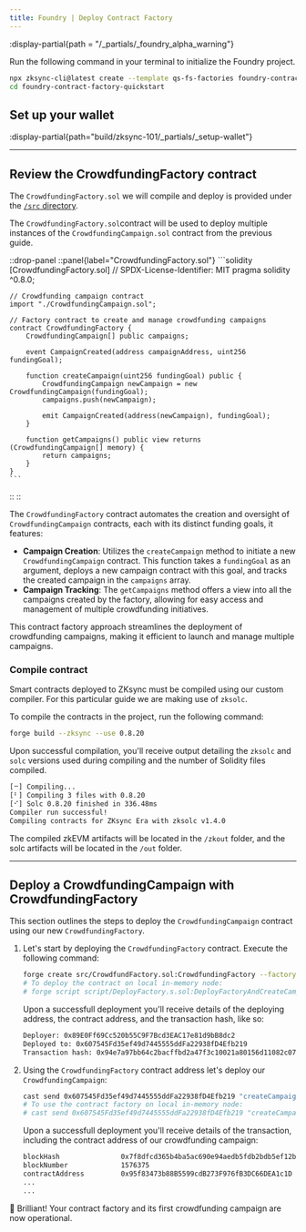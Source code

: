 ```yaml
---
title: Foundry | Deploy Contract Factory
---
```


:display-partial{path = "/_partials/_foundry_alpha_warning"}

Run the following command in your terminal to initialize the Foundry project.

```sh
npx zksync-cli@latest create --template qs-fs-factories foundry-contract-factory-quickstart
cd foundry-contract-factory-quickstart
```

## Set up your wallet

:display-partial{path="build/zksync-101/_partials/_setup-wallet"}

---

## Review the CrowdfundingFactory contract

The `CrowdfundingFactory.sol` we will compile and deploy is provided under the [`/src` directory](https://github.com/matter-labs/zksync-contract-templates/blob/main/templates/quickstart/foundry/factory/src/CrowdfundFactory.sol).

The `CrowdfundingFactory.sol`contract will be used to deploy multiple instances of
the `CrowdfundingCampaign.sol` contract from the previous guide.

::drop-panel
  ::panel{label="CrowdfundingFactory.sol"}
    ```solidity [CrowdfundingFactory.sol]
    // SPDX-License-Identifier: MIT
    pragma solidity ^0.8.0;

    // Crowdfunding campaign contract
    import "./CrowdfundingCampaign.sol";

    // Factory contract to create and manage crowdfunding campaigns
    contract CrowdfundingFactory {
        CrowdfundingCampaign[] public campaigns;

        event CampaignCreated(address campaignAddress, uint256 fundingGoal);

        function createCampaign(uint256 fundingGoal) public {
            CrowdfundingCampaign newCampaign = new CrowdfundingCampaign(fundingGoal);
            campaigns.push(newCampaign);

            emit CampaignCreated(address(newCampaign), fundingGoal);
        }

        function getCampaigns() public view returns (CrowdfundingCampaign[] memory) {
            return campaigns;
        }
    }
    ```
  ::
::

The `CrowdfundingFactory` contract automates the creation and oversight of
`CrowdfundingCampaign` contracts, each with its distinct funding goals, it features:

- **Campaign Creation**: Utilizes the `createCampaign` method to initiate a new
`CrowdfundingCampaign` contract. This function takes a `fundingGoal` as an argument,
deploys a new campaign contract with this goal, and tracks the created campaign in the
`campaigns` array.
- **Campaign Tracking**: The `getCampaigns` method offers a view into all the campaigns
created by the factory, allowing for easy access and management of multiple crowdfunding
initiatives.

This contract factory approach streamlines the deployment of crowdfunding campaigns,
making it efficient to launch and manage multiple campaigns.

### Compile contract

Smart contracts deployed to ZKsync must be compiled using our custom compiler.
For this particular guide we are making use of `zksolc`.

To compile the contracts in the project, run the following command:

```bash
forge build --zksync --use 0.8.20
```

Upon successful compilation, you'll receive output detailing the
`zksolc` and `solc` versions used during compiling and the number
of Solidity files compiled.

```bash
[⠒] Compiling...
[⠃] Compiling 3 files with 0.8.20
[⠊] Solc 0.8.20 finished in 336.48ms
Compiler run successful!
Compiling contracts for ZKsync Era with zksolc v1.4.0
```

The compiled zkEVM artifacts will be located in the `/zkout` folder, and the solc
artifacts will be located in the `/out` folder.

---

## Deploy a CrowdfundingCampaign with CrowdfundingFactory

This section outlines the steps to deploy the `CrowdfundingCampaign` contract using
our new `CrowdfundingFactory`.

1. Let's start by deploying the `CrowdfundingFactory` contract. Execute the following
command:

    ```bash
    forge create src/CrowdfundFactory.sol:CrowdfundingFactory --factory-deps src/CrowdfundingCampaign.sol:CrowdfundingCampaign --account myKeystore --sender <KEYSTORE_ADDRESS> --rpc-url zkSyncSepoliaTestnet --chain %%zk_testnet_chain_id%% --zksync
    # To deploy the contract on local in-memory node:
    # forge script script/DeployFactory.s.sol:DeployFactoryAndCreateCampaign --account myKeystore --sender <KEYSTORE_ADDRESS> --rpc-url inMemoryNode --broadcast --zksync
    ```

    Upon a successfull deployment you'll receive details of the deploying address, the contract address,
    and the transaction hash, like so:

    ```bash
    Deployer: 0x89E0Ff69Cc520b55C9F7Bcd3EAC17e81d9bB8dc2
    Deployed to: 0x607545Fd35ef49d7445555ddFa22938fD4Efb219
    Transaction hash: 0x94e7a97bb64c2bacffbd2a47f3c10021a80156d11082c079046a426c99518d28
    ```

1. Using the `CrowdfundingFactory` contract address let's deploy our `CrowdfundingCampaign`:

    ```bash
    cast send 0x607545Fd35ef49d7445555ddFa22938fD4Efb219 "createCampaign(uint256)" "1" --rpc-url zkSyncSepoliaTestnet --chain %%zk_testnet_chain_id%% --account myKeystore --sender <KEYSTORE_ADDRESS>
    # To use the contract factory on local in-memory node:
    # cast send 0x607545Fd35ef49d7445555ddFa22938fD4Efb219 "createCampaign(uint256)" "1" --rpc-url inMemoryNode --chain 260 --account myKeystore --sender <KEYSTORE_ADDRESS>
    ```

    Upon a successfull deployment you'll receive details of the transaction, including the
    contract address of our crowdfunding campaign:

    ```bash
    blockHash               0x7f8dfcd365b4ba5ac690e94aedb5fdb2bdb5ef12b2ff68672ab58c7a89738161
    blockNumber             1576375
    contractAddress         0x95f83473b88B5599cdB273F976fB3DC66DEA1c1D
    ...
    ...
    ```

🌟 Brilliant! Your contract factory and its first crowdfunding campaign are now operational.
